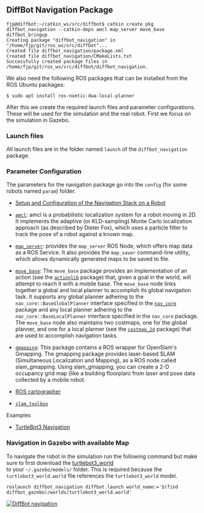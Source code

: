 ## DiffBot Navigation Package

```console
fjp@diffbot:~/catkin_ws/src/diffbot$ catkin create pkg diffbot_navigation --catkin-deps amcl map_server move_base diffbot_bringup                           
Creating package "diffbot_navigation" in "/home/fjp/git/ros_ws/src/diffbot"...
Created file diffbot_navigation/package.xml
Created file diffbot_navigation/CMakeLists.txt
Successfully created package files in /home/fjp/git/ros_ws/src/diffbot/diffbot_navigation.
```

We also need the following ROS packages that can be installed from the ROS Ubuntu packages:

```console
$ sudo apt install ros-noetic-dwa-local-planner
``` 

After this we create the required launch files and parameter configurations. These will be used for the simulation and the real robot.
First we focus on the simulation in Gazebo.

### Launch files

All launch files are in the folder named `launch` of the `diffbot_navigation` package.


### Parameter Configuration

The parameters for the navigation package go into the `config` (for some robots named `param`) folder.

- [Setup and Configuration of the Navigation Stack on a Robot](http://wiki.ros.org/navigation/Tutorials/RobotSetup)

- [`amcl`](http://wiki.ros.org/amcl?distro=noetic): amcl is a probabilistic localization system for a robot moving in 2D. 
It implements the adaptive (or KLD-sampling) Monte Carlo localization approach (as described by Dieter Fox), 
which uses a particle filter to track the pose of a robot against a known map.

- [`map_server`](http://wiki.ros.org/map_server?distro=noetic): provides the `map_server` ROS Node, which offers map data as a ROS Service. 
It also provides the `map_saver` command-line utility, which allows dynamically generated maps to be saved to file.

- [`move_base`](http://wiki.ros.org/move_base?distro=noetic): The `move_base` package provides an implementation of an action 
(see the [`actionlib`](http://www.ros.org/wiki/actionlib) package) that, given a goal in the world, will attempt to reach it with a mobile base. 
The `move_base` node links together a global and local planner to accomplish its global navigation task. 
It supports any global planner adhering to the `nav_core::BaseGlobalPlanner` interface specified in the [`nav_core`](http://www.ros.org/wiki/nav_core) package 
and any local planner adhering to the `nav_core::BaseLocalPlanner` interface specified in the `nav_core` package. 
The `move_base` node also maintains two costmaps, one for the global planner, and one for a local planner (see the [`costmap_2d`](http://www.ros.org/wiki/costmap_2d) package) 
that are used to accomplish navigation tasks.

- [`gmapping`](http://wiki.ros.org/gmapping): This package contains a ROS wrapper for OpenSlam's Gmapping. 
The gmapping package provides laser-based SLAM (Simultaneous Localization and Mapping), as a ROS node called slam_gmapping. 
Using slam_gmapping, you can create a 2-D occupancy grid map (like a building floorplan) from laser and pose data collected by a mobile robot.

- [ROS cartographer](https://github.com/cartographer-project/cartographer_ros)
- [`slam_toolbox`](https://github.com/SteveMacenski/slam_toolbox)

Examples
- [TurtleBot3 Navigation](https://github.com/ROBOTIS-GIT/turtlebot3/tree/master/turtlebot3_navigation)

### Navigation in Gazebo with available Map

To navigate the robot in the simulation run the following command but make sure to first download the 
[turtlebot3_world](https://github.com/ROBOTIS-GIT/turtlebot3_simulations/tree/master/turtlebot3_gazebo/models/turtlebot3_world)  
to your `~/.gazebo/models/` folder. This is required because the `turtlebot3_world.world` file references the `turtlebot3_world` model.


```console
roslaunch diffbot_navigation diffbot.launch world_name:='$(find diffbot_gazebo)/worlds/turtlebot3_world.world'
```

[![DiffBot navigation](https://github.com/fjp/diffbot/blob/master/docs/resources/navigation/diffbot-navigation-gazebo-turtlebot3-world-small.gif)](https://youtu.be/2SwFTrJ1Ofg)

